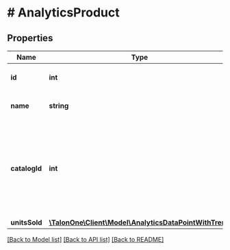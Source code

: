 # # AnalyticsProduct

## Properties

Name | Type | Description | Notes
------------ | ------------- | ------------- | -------------
**id** | **int** | The ID of the product. | 
**name** | **string** | The name of the product. | 
**catalogId** | **int** | The ID of the catalog. You can find the ID in the Campaign Manager in **Account** &gt; **Tools** &gt; **Cart item catalogs**. | 
**unitsSold** | [**\TalonOne\Client\Model\AnalyticsDataPointWithTrend**](AnalyticsDataPointWithTrend.md) |  | [optional] 

[[Back to Model list]](../../README.md#documentation-for-models) [[Back to API list]](../../README.md#documentation-for-api-endpoints) [[Back to README]](../../README.md)


